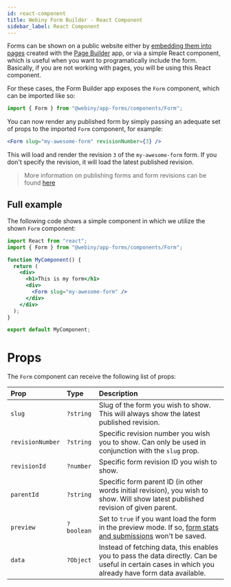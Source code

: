 ```yaml
---
id: react-component
title: Webiny Form Builder - React Component
sidebar_label: React Component
---
```


Forms can be shown on a public website either by [embedding them into pages](/docs/webiny-apps/form-builder/embed-forms-via-page-builder) created with the [Page Builder](/docs/webiny-apps/page-builder/introduction) app, or via a simple React component, which is useful when you want to programatically include the form. Basically, if you are not working with pages, you will be using this React component.

For these cases, the Form Builder app exposes the `Form` component, which can be imported like so:

```js
import { Form } from "@webiny/app-forms/components/Form";
```

You can now render any published form by simply passing an adequate set of props to the imported `Form` component, for example:

```jsx
<Form slug="my-awesome-form" revisionNumber={3} />
```

This will load and render the revision `3` of the `my-awesome-form` form. If you don't specify the revision, it will load the latest published revision.

> More information on publishing forms and form revisions can be found [here](/docs/webiny-apps/form-builder/revisions-and-publishing)

## Full example

The following code shows a simple component in which we utilize the shown `Form` component:

```jsx
import React from "react";
import { Form } from "@webiny/app-forms/components/Form";

function MyComponent() {
  return (
    <div>
      <h1>This is my form</h1>
      <div>
        <Form slug="my-awesome-form" />
      </div>
    </div>
  );
}

export default MyComponent;
```

# Props
The `Form` component can receive the following list of props:

| Prop             | Type       | Description                                                                                                                                                 |
| :--------------- | :--------- | :---------------------------------------------------------------------------------------------------------------------------------------------------------- |
| `slug`           | `?string`  | Slug of the form you wish to show. This will always show the latest published revision.                                                                     |
| `revisionNumber` | `?string`  | Specific revision number you wish you to show. Can only be used in conjunction with the `slug` prop.                                                        |
| `revisionId`     | `?number`  | Specific form revision ID you wish to show.                                                                                                                 |
| `parentId`       | `?string`  | Specific form parent ID (in other words initial revision), you wish to show. Will show latest published revision of given parent.                           |
| `preview`        | `?boolean` | Set to `true` if you want load the form in the preview mode. If so, [form stats and submissions](/docs/webiny-apps/form-builder/form-stats) won't be saved. |
| `data`           | `?Object`  | Instead of fetching data, this enables you to pass the data directly. Can be useful in certain cases in which you already have form data available.         |
